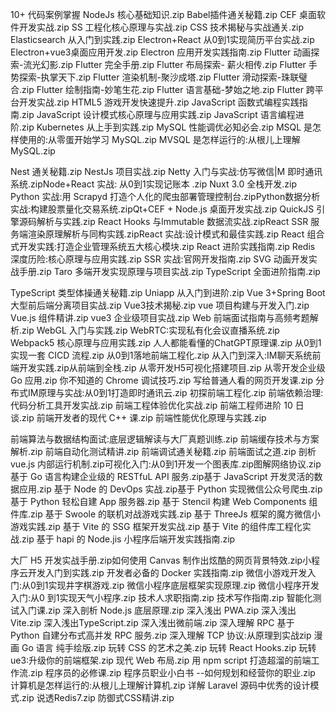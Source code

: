 10+ 代码案例掌握 NodeJs 核心基础知识.zip
Babel插件通关秘籍.zip
CEF 桌面软件开发实战.zip
SS 工程化核心原理与实战.zip
CSS 技术揭秘与实战通关.zip
Elasticsearch 从入门到实践.zip
Electron+React 从0到1实现简历平台实战.zip
Electron+vue3桌面应用开发.zip
Electron 应用开发实践指南.zip
Flutter 动画探索-流光幻影.zip
Flutter 完全手册.zip
Flutter 布局探索- 薪火相传.zip
Flutter 手势探索-执掌天下.zip
Flutter 渲染机制-聚沙成塔.zip
Flutter 滑动探索-珠联璧合.zip
Flutter 绘制指南-妙笔生花.zip
Flutter 语言基础-梦始之地.zip
Flutter 跨平台开发实战.zip
HTML5 游戏开发快速提升.zip
JavaScript 函数式编程实践指南.zip
JavaScript 设计模式核心原理与应用实践.zip
JavaScript 语言编程进阶.zip
Kubernetes 从上手到实践.zip
MySQL 性能调优必知必会.zip
MSQL 是怎样使用的:从零蛋开始学习 MySQL.zip
MVSQL 是怎样运行的:从根儿上理解 MySQL.zip

Nest 通关秘籍.zip
NestJs 项目实战.zip
Netty 入门与实战:仿写微信|M 即时通讯系统.zipNode+React 实战: 从0到1实现记账本 .zip
Nuxt 3.0 全栈开发.zip
Python 实战:用 Scrapyd 打造个人化的爬虫部署管理控制台.zipPython数据分析实战:构建股票量化交易系统.zipQt+CEF + Node.js 桌面开发实战.zip
QuickJS 引擎源码解析与实践.zip
React Hooks 与lmmutable 数据流实战.zipReact SSR 服务端渲染原理解析与同构实践.zipReact 实战:设计模式和最佳实践.zip
React 组合式开发实践:打造企业管理系统五大核心模块.zip
React 进阶实践指南.zip
Redis 深度历险:核心原理与应用实践.zip
SSR 实战:官网开发指南.zip
SVG 动画开发实战手册.zip
Taro 多端开发实现原理与项目实战.zip
TypeScript 全面进阶指南.zip

TypeScript 类型体操通关秘籍.zip
Uniapp 从入门到进阶.zip
Vue 3+Spring Boot 大型前后端分离项目实战.zip
Vue3技术揭秘.zip
vue 项目构建与开发入门.zip
Vue.js 组件精讲.zip
vue3 企业级项目实战.zip
Web 前端面试指南与高频考题解析.zip
WebGL 入门与实践.zip
WebRTC:实现私有化会议直播系统.zip
Webpack5 核心原理与应用实践.zip
人人都能看懂的ChatGPT原理课.zip
从0到1实现一套 CICD 流程.zip
从0到1落地前端工程化.zip
从入门到深入:IM聊天系统前端开发实践.zip从前端到全栈.zip
从零开发H5可视化搭建项目.zip
从零开发企业级 Go 应用.zip
你不知道的 Chrome 调试技巧.zip
写给普通人看的网页开发课.zip
分布式IM原理与实战:从0到1打造即时通讯云.zip
初探前端工程化.zip
前端依赖治理:代码分析工具开发实战.zip
前端工程体验优化实战.zip
前端工程师进阶 10 日谈.zip
前端开发者的现代 C++ 课.zip
前端性能优化原理与实践.zip

前端算法与数据结构面试:底层逻辑解读与大厂真题训练.zip
前端缓存技术与方案解析.zip
前端自动化测试精讲.zip
前端调试通关秘籍.zip
前端面试之道.zip
剖析 vue.js 内部运行机制.zip可视化入门:从0到1开发一个图表库.zip图解网络协议.zip
基于 Go 语言构建企业级的 RESTfuL API 服务.zip基于 JavaScript 开发灵活的数据应用.zip
基于 Node 的 DevOps 实战.zip基于 Python 实现微信公众号爬虫.zip
基于 Python 轻松自建 App 服务器.zip
基于 Stencil 构建 Web Components 组件库.zip
基于 Swoole 的联机对战游戏实践.zip
基于 ThreeJs 框架的魔方微信小游戏实践.zip
基于 Vite 的 SSG 框架开发实战.zip
基于 Vite 的组件库工程化实战.zip
基于 hapi 的 Node.jis 小程序后端开发实践指南.zip

大厂 H5 开发实战手册.zip如何使用 Canvas 制作出炫酷的网页背景特效.zip小程序云开发入门到实践.zip
开发者必备的 Docker 实践指南.zip
微信小游戏开发入门:从0到1实现井字棋游戏.zip
微信小程序底层框架实现原理.zip
微信小程序开发入门:从0 到1实现天气小程序.zip
技术人求职指南.zip
技术写作指南.zip
智能化测试入门课.zip
深入剖析 Node.js 底层原理.zip
深入浅出 PWA.zip
深入浅出 Vite.zip
深入浅出TypeScript.zip
深入浅出微前端.zip
深入理解 RPC 基于 Python 自建分布式高并发 RPC 服务.zip
深入理解 TCP 协议:从原理到实战zip
漫画 Go 语言 纯手绘版.zip
玩转 CSS 的艺术之美.zip
玩转 React Hooks.zip
玩转ue3:升级你的前端框架.zip
现代 Web 布局.zip
用 npm script 打造超溜的前端工作流.zip
程序员的必修课.zip
程序员职业小白书 --如何规划和经营你的职业.zip
计算机是怎样运行的:从根儿上理解计算机.zip
详解 Laravel 源码中优秀的设计模式.zip
说透Redis7.zip
防御式CSS精讲.zip
